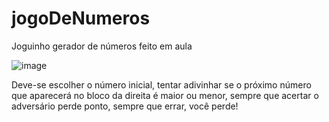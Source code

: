 # jogoDeNumeros
Joguinho gerador de números feito em aula

![image](https://user-images.githubusercontent.com/34144451/210289881-5afd6846-22b5-4bf2-b706-82c4a9307f79.png)


Deve-se escolher o número inicial, tentar adivinhar se o próximo número que 
aparecerá no bloco da direita é maior ou menor, sempre que acertar o adversário 
perde ponto, sempre que errar, você perde!
